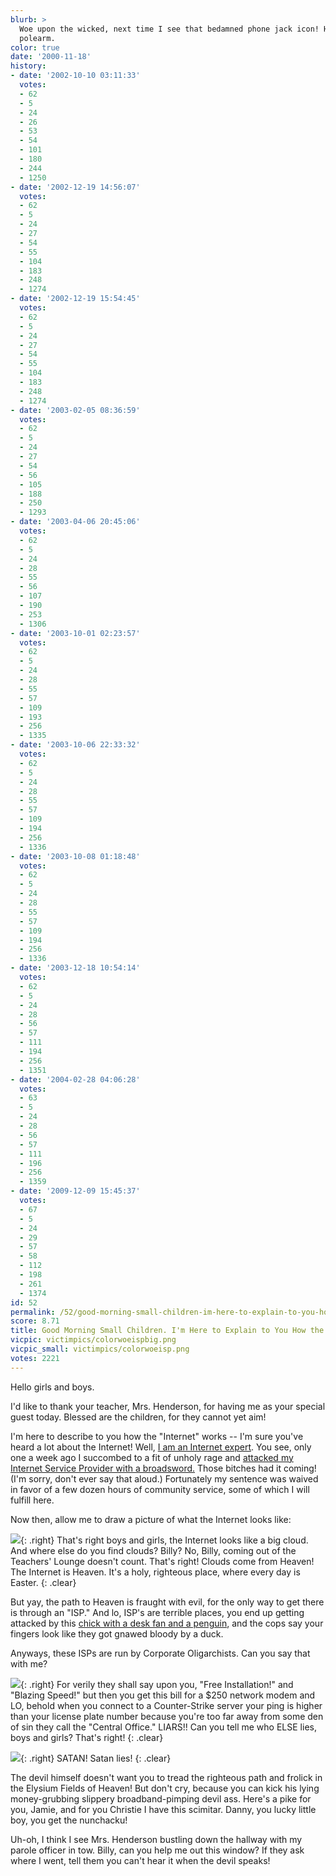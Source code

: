 ```yaml
---
blurb: >
  Woe upon the wicked, next time I see that bedamned phone jack icon! Hand me that
  polearm.
color: true
date: '2000-11-18'
history:
- date: '2002-10-10 03:11:33'
  votes:
  - 62
  - 5
  - 24
  - 26
  - 53
  - 54
  - 101
  - 180
  - 244
  - 1250
- date: '2002-12-19 14:56:07'
  votes:
  - 62
  - 5
  - 24
  - 27
  - 54
  - 55
  - 104
  - 183
  - 248
  - 1274
- date: '2002-12-19 15:54:45'
  votes:
  - 62
  - 5
  - 24
  - 27
  - 54
  - 55
  - 104
  - 183
  - 248
  - 1274
- date: '2003-02-05 08:36:59'
  votes:
  - 62
  - 5
  - 24
  - 27
  - 54
  - 56
  - 105
  - 188
  - 250
  - 1293
- date: '2003-04-06 20:45:06'
  votes:
  - 62
  - 5
  - 24
  - 28
  - 55
  - 56
  - 107
  - 190
  - 253
  - 1306
- date: '2003-10-01 02:23:57'
  votes:
  - 62
  - 5
  - 24
  - 28
  - 55
  - 57
  - 109
  - 193
  - 256
  - 1335
- date: '2003-10-06 22:33:32'
  votes:
  - 62
  - 5
  - 24
  - 28
  - 55
  - 57
  - 109
  - 194
  - 256
  - 1336
- date: '2003-10-08 01:18:48'
  votes:
  - 62
  - 5
  - 24
  - 28
  - 55
  - 57
  - 109
  - 194
  - 256
  - 1336
- date: '2003-12-18 10:54:14'
  votes:
  - 62
  - 5
  - 24
  - 28
  - 56
  - 57
  - 111
  - 194
  - 256
  - 1351
- date: '2004-02-28 04:06:28'
  votes:
  - 63
  - 5
  - 24
  - 28
  - 56
  - 57
  - 111
  - 196
  - 256
  - 1359
- date: '2009-12-09 15:45:37'
  votes:
  - 67
  - 5
  - 24
  - 29
  - 57
  - 58
  - 112
  - 198
  - 261
  - 1374
id: 52
permalink: /52/good-morning-small-children-im-here-to-explain-to-you-how-the-internet-works/
score: 8.71
title: Good Morning Small Children. I'm Here to Explain to You How the Internet Works.
vicpic: victimpics/colorwoeispbig.png
vicpic_small: victimpics/colorwoeisp.png
votes: 2221
---
```


Hello girls and boys.

I'd like to thank your teacher, Mrs. Henderson, for having me as your
special guest today. Blessed are the children, for they cannot yet aim!

I'm here to describe to you how the "Internet" works -- I'm sure you've
heard a lot about the Internet! Well, [I am an Internet
expert](%ARTICLE[39]%). You see, only one a week ago I succombed to
a fit of unholy rage and [attacked my Internet Service Provider with a
broadsword.](%ARTICLE[46]%) Those bitches had it coming! (I'm sorry,
don't ever say that aloud.) Fortunately my sentence was waived in favor
of a few dozen hours of community service, some of which I will fulfill
here.

Now then, allow me to draw a picture of what the Internet looks like:

![](img/graphics/cloud.gif){: .right} That's right boys and girls, the Internet
looks like a big cloud. And where else do you find clouds? Billy? No,
Billy, coming out of the Teachers' Lounge doesn't count. That's right!
Clouds come from Heaven! The Internet is Heaven. It's a holy, righteous
place, where every day is Easter.
{: .clear}

But yay, the path to Heaven is fraught with evil, for the only way to
get there is through an "ISP." And lo, ISP's are terrible places, you
end up getting attacked by this [chick with a desk fan and a
penguin](%ARTICLE[41]%), and the cops say your fingers look like
they got gnawed bloody by a duck.

Anyways, these ISPs are run by Corporate Oligarchists. Can you say that
with me?

![](img/graphics/corporate.gif){: .right} For verily they shall say upon you,
"Free Installation!" and "Blazing Speed!" but then you get this bill for
a $250 network modem and LO, behold when you connect to a Counter-Strike
server your ping is higher than your license plate number because you're
too far away from some den of sin they call the "Central Office."
LIARS!! Can you tell me who ELSE lies, boys and girls? That's right!
{: .clear}

![](img/graphics/devil.gif){: .right} SATAN! Satan lies!
{: .clear}

The devil himself doesn't want you to tread the righteous path and
frolick in the Elysium Fields of Heaven! But don't cry, because you can
kick his lying money-grubbing slippery broadband-pimping devil ass.
Here's a pike for you, Jamie, and for you Christie I have this scimitar.
Danny, you lucky little boy, you get the nunchacku!

Uh-oh, I think I see Mrs. Henderson bustling down the hallway with my
parole officer in tow. Billy, can you help me out this window? If they
ask where I went, tell them you can't hear it when the devil speaks!
